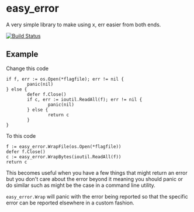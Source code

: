 # easy_error
A very simple library to make using x, err easier from both ends.

[![Build Status](https://travis-ci.org/jamesandariese/easy_error.svg)](https://travis-ci.org/jamesandariese/easy_error)

## Example

Change this code

    if f, err := os.Open(*flagfile); err != nil {
            panic(nil)
    } else {
            defer f.Close()
            if c, err := ioutil.ReadAll(f); err != nil {
                    panic(nil)
            } else {
                    return c
            }
    }

To this code

    f := easy_error.WrapFile(os.Open(*flagfile))
    defer f.Close()
    c := easy_error.WrapBytes(ioutil.ReadAll(f))
    return c

This becomes useful when you have a few things that might return an error
but you don't care about the error beyond it meaning you should panic
or do similar such as might be the case in a command line utility.

`easy_error.Wrap` will panic with the error being reported so that the specific
error can be reported elsewhere in a custom fashion.
